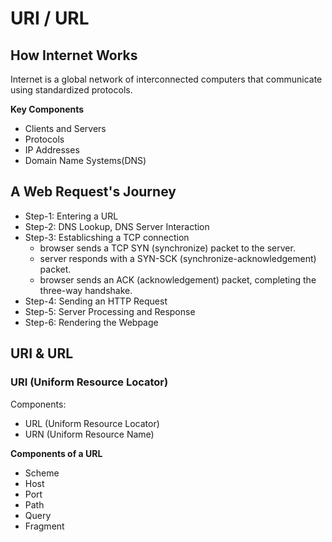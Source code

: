 # URI / URL

## How Internet Works

Internet is a global network of interconnected computers that communicate using standardized protocols.

**Key Components**
- Clients and Servers
- Protocols
- IP Addresses
- Domain Name Systems(DNS)

## A Web Request's Journey 

- Step-1: Entering a URL
- Step-2: DNS Lookup, DNS Server Interaction
- Step-3: Establicshing a TCP connection
    - browser sends a TCP SYN (synchronize) packet to the server.
    - server responds with a SYN-SCK (synchronize-acknowledgement) packet.
    - browser sends an ACK (acknowledgement) packet, completing the three-way handshake.
- Step-4: Sending an HTTP Request
- Step-5: Server Processing and Response
- Step-6: Rendering the Webpage


## URI & URL

### URI (Uniform Resource Locator)

Components:
- URL (Uniform Resource Locator)
- URN (Uniform Resource Name)

**Components of a URL**
- Scheme
- Host
- Port
- Path
- Query
- Fragment